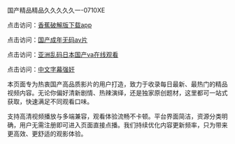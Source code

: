 国产精品精品久久久久久一-0710XE

点击访问：<a href="https://heiliaoxwd5i8.pages.dev">香蕉破解版下载app</a>

点击访问：<a href="https://heiliaowt0d7p.pages.dev">国产成年无码aⅴ片</a>

点击访问：<a href="https://heiliaoga6s9v.pages.dev">亚洲乱码日本国产va在线观看</a>

点击访问：<a href="https://heiliaoow5kzm.pages.dev">中文字幕强奸</a>

本页面专为热衷国产高品质影片的用户打造，致力于收录每日最新、最热门的精品视频内容。无论你偏好清新剧情、热辣演绎，还是独家原创题材，这里都可一站式获取，快速满足不同观看口味。

支持高清视频播放与多端兼容，观看体验流畅不卡顿。平台界面简洁，资源分类明确，用户无需注册即可进入页面直接点播。我们持续优化内容更新频率，只为带来更高效、更舒适的观影体验。

<span style="display:none;">[Canonical link](https://github.com/rty20250710/rty19 )</span>

